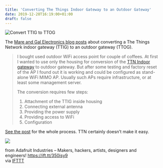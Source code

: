 ```yaml
---
title: 'Converting The Things Indoor Gateway to an Outdoor Gateway'
date: 2019-12-28T16:19:00+01:00
draft: false
---
```


![Convert TTIG to TTOG](https://cdn-blog.adafruit.com/uploads/2019/12/Untitled-105.png)

The [Mare and Gal Electronics blog posts](https://e.pavlin.si/2019/11/18/convert-ttig-to-ttog/) about converting a The Things Network indoor gateway (TTIG) to an outdoor gateway (TTOG).

> I bought used outdoor WiFi access point for couple of coffees. At first I wanted to use only the housing for conversion of the [TTN Indoor gateway](https://www.thethingsnetwork.org/docs/gateways/thethingsindoor/) to outdoor gateway. But after some testing and factory reset of the AP I found out it is working and could be configured as stand-alone WiFi MIMO AP. Usually such APs require infrastructure, or at least some management server.
> 
> The conversion requires few steps:
> 
> 1.  Attachment of the TTIG inside housing
> 2.  Connecting external antenna
> 3.  Providing the power supply
> 4.  Providing access to WiFi
> 5.  Configuration

[See the post](https://e.pavlin.si/2019/11/18/convert-ttig-to-ttog/) for the whole process. TTN certainly doesn’t make it easy.

![](https://e.pavlin.si/wp-content/uploads/2019/11/5v-1024x760.jpg)

  
  
from Adafruit Industries – Makers, hackers, artists, designers and engineers! https://ift.tt/350isy9  
via [IFTTT](https://ifttt.com/?ref=da&site=blogger)